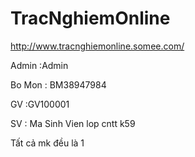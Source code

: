 # TracNghiemOnline

http://www.tracnghiemonline.somee.com/

Admin :Admin

Bo Mon : BM38947984

GV :GV100001  

SV : Ma Sinh Vien lop cntt k59 

Tất cả mk đều là 1 
